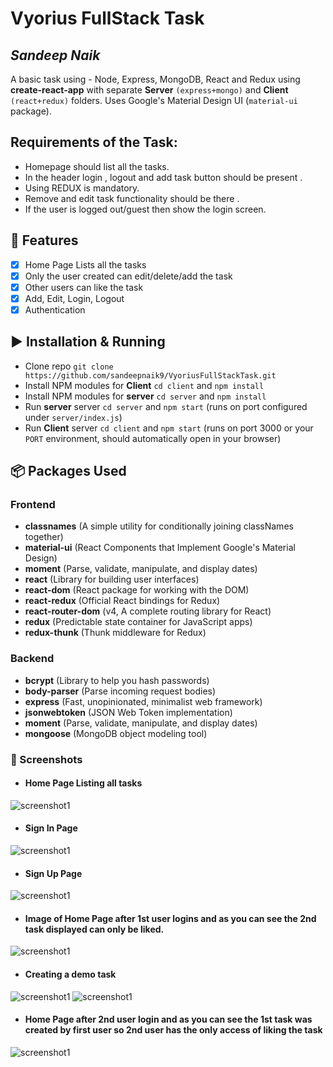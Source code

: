 # Vyorius FullStack Task
## _Sandeep Naik_
A basic task using - Node, Express, MongoDB, React and Redux using **create-react-app** with separate **Server** `(express+mongo)` and **Client** `(react+redux)` folders. Uses Google's Material Design UI (`material-ui` package).
## Requirements of the Task:
- Homepage should list all the tasks.
- In the header login , logout and add task button should be present .
- Using REDUX is mandatory.
- Remove and edit task functionality should be there .
- If the user is logged out/guest then show the login screen.

## 📝 Features
- [x] Home Page Lists all the tasks
- [x] Only the user created can edit/delete/add the task
- [x] Other users can like the task
- [x] Add, Edit, Login, Logout
- [x] Authentication

## ▶️  Installation & Running
- Clone repo `git clone https://github.com/sandeepnaik9/VyoriusFullStackTask.git`
- Install NPM modules for **Client** `cd client` and `npm install`
- Install NPM modules for **server** `cd server` and `npm install`
- Run **server** server `cd server` and `npm start` (runs on port configured under `server/index.js`)
- Run **Client** server `cd client` and `npm start` (runs on port 3000 or your `PORT` environment, should automatically open in your browser)

## 📦 Packages Used

### Frontend
- **classnames** (A simple utility for conditionally joining classNames together)
- **material-ui** (React Components that Implement Google's Material Design)
- **moment** (Parse, validate, manipulate, and display dates)
- **react** (Library for building user interfaces)
- **react-dom** (React package for working with the DOM)
- **react-redux** (Official React bindings for Redux)
- **react-router-dom** (v4, A complete routing library for React)
- **redux** (Predictable state container for JavaScript apps)
- **redux-thunk** (Thunk middleware for Redux)

### Backend
- **bcrypt** (Library to help you hash passwords)
- **body-parser** (Parse incoming request bodies)
- **express** (Fast, unopinionated, minimalist web framework)
- **jsonwebtoken** (JSON Web Token implementation)
- **moment** (Parse, validate, manipulate, and display dates)
- **mongoose** (MongoDB object modeling tool)
### 📸 Screenshots
- #### Home Page Listing all tasks
![screenshot1](https://github.com/sandeepnaik9/VyoriusFullStackTask/blob/master/images/pic1.PNG)
- #### Sign In Page
![screenshot1](https://github.com/sandeepnaik9/VyoriusFullStackTask/blob/master/images/pic2.PNG)
- #### Sign Up Page
![screenshot1](https://github.com/sandeepnaik9/VyoriusFullStackTask/blob/master/images/pic3.PNG)
- #### Image of Home Page after 1st user logins and as you can see the 2nd task displayed can only be liked.
![screenshot1](https://github.com/sandeepnaik9/VyoriusFullStackTask/blob/master/images/pic4.PNG)
- #### Creating a demo task
![screenshot1](https://github.com/sandeepnaik9/VyoriusFullStackTask/blob/master/images/pic7.PNG)
![screenshot1](https://github.com/sandeepnaik9/VyoriusFullStackTask/blob/master/images/pic5.PNG)
- #### Home Page after 2nd user login and as you can see the 1st task was created by first user so 2nd user has the only access of liking the task
![screenshot1](https://github.com/sandeepnaik9/VyoriusFullStackTask/blob/master/images/pic6.PNG)



